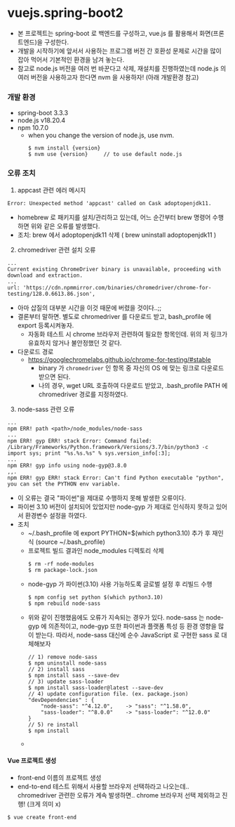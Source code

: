 # vuejs.spring-boot2
- 본 프로젝트는 spring-boot 로 백엔드를 구성하고, vue.js 를 활용해서 화면(프론트엔드)을 구성한다.
- 개발을 시작하기에 앞서서 사용하는 프로그램 버전 간 호환성 문제로 시간을 많이 잡아 먹어서 기본적인 환경을 남겨 놓는다.
- 참고로 node.js 버전을 여러 번 바꾼다고 삭제, 재설치를 진행하였는데 node.js 의 여러 버전을 사용하고자 한다면 nvm 을 사용하자! (아래 개발환경 참고)

### 개발 환경
- spring-boot 3.3.3
- node.js v18.20.4
- npm 10.7.0
  - when you change the version of node.js, use nvm.
    ```
    $ nvm install {version}
    $ nvm use {version}     // to use default node.js
    ```

### 오류 조치
1. appcast 관련 에러 메시지
```
Error: Unexpected method 'appcast' called on Cask adoptopenjdk11.
```
- homebrew 로 패키지를 설치/관리하고 있는데, 어느 순간부터 brew 명령어 수행하면 위와 같은 오류를 발생했다.
- 조치: brew 에서 adoptopenjdk11 삭제 ( brew uninstall adoptopenjdk11 )

2. chromedriver 관련 설치 오류
```
...
Current existing ChromeDriver binary is unavailable, proceeding with download and extraction.
...
url: 'https://cdn.npmmirror.com/binaries/chromedriver/chrome-for-testing/128.0.6613.86.json',
```
- 아마 삽질의 대부분 시간을 이것 때문에 버렸을 것이다..;;
- 결론부터 말하면. 별도로 chromedriver 를 다운로드 받고, bash_profile 에 export 등록시켜놓자.
  - 자동화 테스트 시 chrome 브라우저 관련하여 필요한 항목인데. 위의 저 링크가 유효하지 않거나 불안정했던 것 같다.
- 다운로드 경로
  - https://googlechromelabs.github.io/chrome-for-testing/#stable
    - binary 가 ``chromedriver`` 인 항목 중 자신의 OS 에 맞는 링크로 다운로드 받으면 된다.
    - 나의 경우, wget URL 호출하여 다운로드 받았고, .bash_profile PATH 에 chromedriver 경로를 지정하였다.

3. node-sass 관련 오류
```
...
npm ERR! path <path>/node_modules/node-sass
...
npm ERR! gyp ERR! stack Error: Command failed: /Library/Frameworks/Python.framework/Versions/3.7/bin/python3 -c import sys; print "%s.%s.%s" % sys.version_info[:3];
...
npm ERR! gyp info using node-gyp@3.8.0
,,.
npm ERR! gyp ERR! stack Error: Can't find Python executable "python", you can set the PYTHON env variable.
```
- 이 오류는 결국 "파이썬"을 제대로 수행하지 못해 발생한 오류이다.
- 파이썬 3.10 버전이 설치되어 있었지만 node-gyp 가 제대로 인식하지 못하고 있어서 환경변수 설정을 하였다.
- 조치
  - ~/.bash_profile 에 export PYTHON=$(which python3.10) 추가 후 재인식 (source ~/.bash_profile)
  - 프로젝트 빌드 결과인 node_modules 디렉토리 삭제
    ```
    $ rm -rf node-modules
    $ rm package-lock.json
    ```
  - node-gyp 가 파이썬(3.10) 사용 가능하도록 글로벌 설정 후 리빌드 수행
    ```
    $ npm config set python $(which python3.10)
    $ npm rebuild node-sass
    ```
  - 위와 같이 진행했음에도 오류가 지속되는 경우가 있다. 
    node-sass 는 node-gyp 에 의존적이고, node-gyp 또한 파이썬과 플랫폼 특성 등 환경 영향을 많이 받는다.
    따라서, node-sass 대신에 순수 JavaScript 로 구현한 sass 로 대체해보자
    ```
    // 1) remove node-sass
    $ npm uninstall node-sass
    // 2) install sass
    $ npm install sass --save-dev
    // 3) update sass-loader
    $ npm install sass-loader@latest --save-dev
    // 4) update configuration file. (ex. package.json)
    "devDependencies" : {
        "node-sass": "^4.12.0",    -> "sass": "^1.58.0",
        "sass-loader": "^8.0.0"    -> "sass-loader": "^12.0.0"
    }
    // 5) re install
    $ npm install 
    ```
  - 

#### Vue 프로젝트 생성
- front-end 이름의 프로젝트 생성
- end-to-end 테스트 위해서 사용할 브라우저 선택하라고 나오는데.. chromedriver 관련한 오류가 계속 발생하면.. chrome 브라우저 선택 제외하고 진행! (크게 의미 x)
```
$ vue create front-end
```
